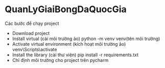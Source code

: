 # QuanLyGiaiBongDaQuocGia
Các bước để chạy project
- Download project
- Install virtual (cài môi trường ảo) python -m venv venv(tên môi trường)
- Activate virtual environment (kích hoạt môi trường ảo) venv\Scripts\activate
- Install the library (cài thư viện) pip install -r requirements.txt
- Chỉ định môi trường cho project trên pycharm
